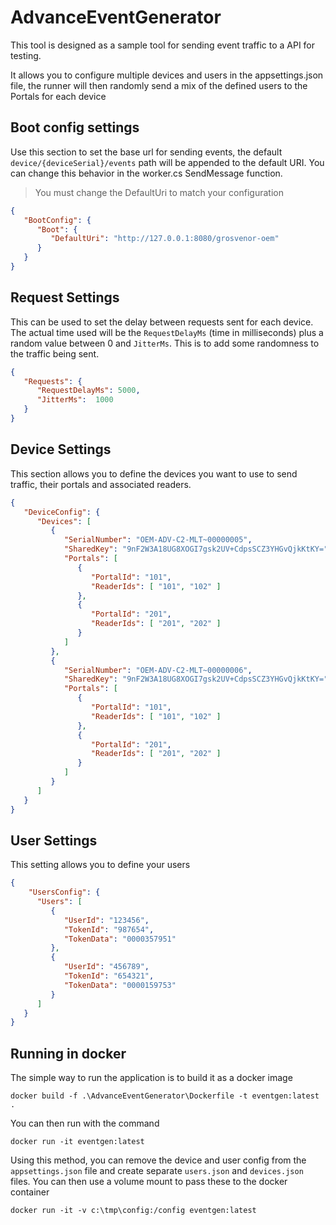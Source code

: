 # AdvanceEventGenerator

This tool is designed as a sample tool for sending event traffic to a API for testing.

It allows you to configure multiple devices and users in the appsettings.json file, the 
runner will then randomly send a mix of the defined users to the Portals for each device

## Boot config settings

Use this section to set the base url for sending events, the default `device/{deviceSerial}/events` path will
be appended to the default URI.  You can change this behavior in the worker.cs SendMessage function.

> You must change the DefaultUri to match your configuration

```json
{
   "BootConfig": {
      "Boot": {
         "DefaultUri": "http://127.0.0.1:8080/grosvenor-oem"
      }
   }
}
```

## Request Settings

This can be used to set the delay between requests sent for each device.  The actual time used will be
the `RequestDelayMs` (time in milliseconds) plus a random value between 0 and `JitterMs`.  This is to 
add some randomness to the traffic being sent.

```json
{
   "Requests": {
      "RequestDelayMs": 5000,
      "JitterMs":  1000
   }
}
```

## Device Settings

This section allows you to define the devices you want to use to send traffic, their portals and associated readers.

```json
{
   "DeviceConfig": {
      "Devices": [
         {
            "SerialNumber": "OEM-ADV-C2-MLT~00000005",
            "SharedKey": "9nF2W3A18UG8XOGI7gsk2UV+CdpsSCZ3YHGvQjkKtKY=",
            "Portals": [
               {
                  "PortalId": "101",
                  "ReaderIds": [ "101", "102" ]
               },
               {
                  "PortalId": "201",
                  "ReaderIds": [ "201", "202" ]
               }
            ]
         },
         {
            "SerialNumber": "OEM-ADV-C2-MLT~00000006",
            "SharedKey": "9nF2W3A18UG8XOGI7gsk2UV+CdpsSCZ3YHGvQjkKtKY=",
            "Portals": [
               {
                  "PortalId": "101",
                  "ReaderIds": [ "101", "102" ]
               },
               {
                  "PortalId": "201",
                  "ReaderIds": [ "201", "202" ]
               }
            ]
         }
      ]
   }
}
```

## User Settings

This setting allows you to define your users

```json
{
    "UsersConfig": {
      "Users": [
         {
            "UserId": "123456",
            "TokenId": "987654",
            "TokenData": "0000357951"
         },
         {
            "UserId": "456789",
            "TokenId": "654321",
            "TokenData": "0000159753"
         }
      ]
   }
}
```


## Running in docker

The simple way to run the application is to build it as a docker image

```
docker build -f .\AdvanceEventGenerator\Dockerfile -t eventgen:latest .
```

You can then run with the command

```
docker run -it eventgen:latest
```

Using this method, you can remove the device and user config from the `appsettings.json` file and
create separate `users.json` and `devices.json` files.  You can then use a volume mount to pass these
to the docker container

```
docker run -it -v c:\tmp\config:/config eventgen:latest
```

